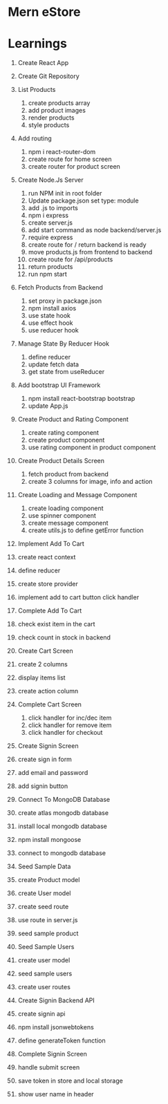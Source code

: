 # Mern eStore

# Learnings

1. Create React App
2. Create Git Repository

3. List Products

   1. create products array
   2. add product images
   3. render products
   4. style products

4. Add routing

   1. npm i react-router-dom
   2. create route for home screen
   3. create router for product screen

5. Create Node.Js Server

   1. run NPM init in root folder
   2. Update package.json set type: module
   3. add .js to imports
   4. npm i express
   5. create server.js
   6. add start command as node backend/server.js
   7. require express
   8. create route for / return backend is ready
   9. move products.js from frontend to backend
   10. create route for /api/products
   11. return products
   12. run npm start

6. Fetch Products from Backend

   1. set proxy in package.json
   2. npm install axios
   3. use state hook
   4. use effect hook
   5. use reducer hook

7. Manage State By Reducer Hook

   1. define reducer
   2. update fetch data
   3. get state from useReducer

8. Add bootstrap UI Framework

   1. npm install react-bootstrap bootstrap
   2. update App.js

9. Create Product and Rating Component

   1. create rating component
   2. create product component
   3. use rating component in product component

10. Create Product Details Screen

    1. fetch product from backend
    2. create 3 columns for image, info and action

11. Create Loading and Message Component

    1. create loading component
    2. use spinner component
    3. create message component
    4. create utils.js to define getError function

12. Implement Add To Cart

13. create react context
14. define reducer
15. create store provider
16. implement add to cart button click handler

17. Complete Add To Cart

18. check exist item in the cart
19. check count in stock in backend

20. Create Cart Screen

21. create 2 columns
22. display items list
23. create action column

24. Complete Cart Screen

    1. click handler for inc/dec item
    2. click handler for remove item
    3. click handler for checkout

25. Create Signin Screen
26. create sign in form
27. add email and password
28. add signin button

29. Connect To MongoDB Database
30. create atlas mongodb database
31. install local mongodb database
32. npm install mongoose
33. connect to mongodb database

34. Seed Sample Data
35. create Product model
36. create User model
37. create seed route
38. use route in server.js
39. seed sample product

40. Seed Sample Users
41. create user model
42. seed sample users
43. create user routes

44. Create Signin Backend API
45. create signin api
46. npm install jsonwebtokens
47. define generateToken function

48. Complete Signin Screen
49. handle submit screen
50. save token in store and local storage
51. show user name in header

